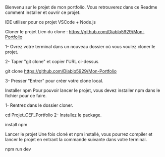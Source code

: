 Bienvenu sur le projet de mon portfolio. Vous retrouverez dans ce Readme comment installer et ouvrir ce projet.

IDE utiliser pour ce projet
VSCode + Node.js

Cloner le projet
Lien du clone : https://github.com/Diablo5929/Mon-Portfolio

1- Ovrez votre terminal dans un nouveau dossier où vous voulez cloner le projet.

2- Taper "git clone" et copier l'URL ci-dessus.

git clone https://github.com/Diablo5929/Mon-Portfolio

3- Presser "Entrer" pour créer votre clone local.

Installer npm
Pour pouvoir lancer le projet, vous devez installer npm dans le fichier pour ce faire.

1- Rentrez dans le dossier cloner.

cd Projet_CEF_Portfolio
2- Installez le package.

install npm

Lancer le projet
Une fois cloné et npm installé, vous pourrez compiler et lancer le projet en entrant la commande suivante dans votre terminal.

npm run dev
